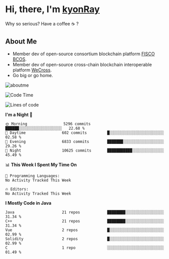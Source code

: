 # Hi, there, I'm [kyonRay](https://kyonRay.github.io)

Why so serious? Have a coffee ☕️ ?

## About Me

- Member dev of open-source consortium blockchain platform [FISCO BCOS](https://github.com/FISCO-BCOS).
- Member dev of open-source cross-chain blockchain interoperable platform [WeCross](https://github.com/WeBankBlockchain/WeCross).
- Go big or go home.

![aboutme](https://github-readme-stats.vercel.app/api?username=kyonRay&count_private=true&show_icons=true)

<!-- ![top-langs](https://github-readme-stats.vercel.app/api/top-langs/?username=kyonRay&layout=compact&hide=shell,html) -->

<!--START_SECTION:waka-->
![Code Time](http://img.shields.io/badge/Code%20Time-327%20hrs%2039%20mins-blue)

![Lines of code](https://img.shields.io/badge/From%20Hello%20World%20I%27ve%20Written-15.2%20million%20lines%20of%20code-blue)

**I'm a Night 🦉** 

```text
🌞 Morning                5296 commits        ██████░░░░░░░░░░░░░░░░░░░   22.68 % 
🌆 Daytime                602 commits         █░░░░░░░░░░░░░░░░░░░░░░░░   02.58 % 
🌃 Evening                6833 commits        ███████░░░░░░░░░░░░░░░░░░   29.26 % 
🌙 Night                  10625 commits       ███████████░░░░░░░░░░░░░░   45.49 % 
```


📊 **This Week I Spent My Time On** 

```text
💬 Programming Languages: 
No Activity Tracked This Week

🔥 Editors: 
No Activity Tracked This Week
```

**I Mostly Code in Java** 

```text
Java                     21 repos            ████████░░░░░░░░░░░░░░░░░   31.34 % 
C++                      21 repos            ████████░░░░░░░░░░░░░░░░░   31.34 % 
Vue                      2 repos             █░░░░░░░░░░░░░░░░░░░░░░░░   02.99 % 
Solidity                 2 repos             █░░░░░░░░░░░░░░░░░░░░░░░░   02.99 % 
C                        1 repo              ░░░░░░░░░░░░░░░░░░░░░░░░░   01.49 % 
```




<!--END_SECTION:waka-->

